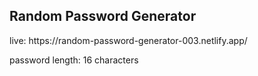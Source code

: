 <h2>Random Password Generator</h2>

<p> live: https://random-password-generator-003.netlify.app/ </p>
<p></p>
<p> password length: 16 characters </p>
